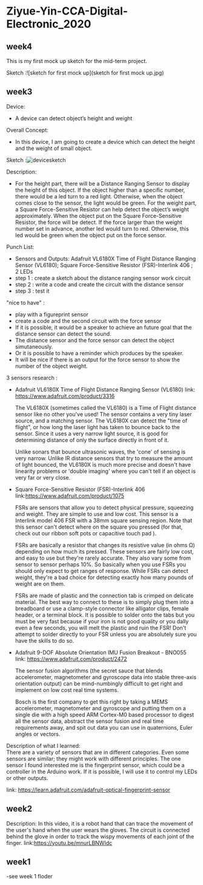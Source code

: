# Ziyue-Yin-CCA-Digital-Electronic_2020

## week4

This is my first mock up sketch for the mid-term project.

Sketch :![sketch for first mock up](sketch for first mock up.jpg)  


## week3
Device: 
- A device can detect object’s height and weight

Overall Concept:
- In this device, I am going to create a device which can detect the height and the weight of small object. 

Sketch :![devicesketch](devicesketch.jpg)   


Description: 
- For the height part, there will be a Distance Ranging Sensor to display the height of this object. If the object higher than a specific number, there would be a led turn to a red light. Otherwise, when the object comes close to the sensor, the light would be green. For the weight part, a Square Force-Sensitive Resistor can help detect the object’s weight approximately. When the object put on the Square Force-Sensitive Resistor, the force will be detect. If the force larger than the weight number set in advance, another led would turn to red. Otherwise, this led would be green when the object put on the force sensor. 

Punch List:
  - Sensors and Outputs: Adafruit VL6180X Time of Flight Distance Ranging Sensor (VL6180); 
     Square Force-Sensitive Resistor (FSR)-Interlink 406 ; 
     2 LEDs 
  - step 1 : create a sketch about the distance ranging sensor work circuit 
  - step 2 : write a code and create the circuit with the distance sensor
  - step 3 : test it
  
"nice to have" : 
  - play with a figureprint sensor
  - create a code and the second circuit with the force sensor
  - If it is possible, it would be a speaker to achieve an future goal that the distance sensor can detect the sound.
  - The distance sensor and the force sensor can detect the object simutaneously.
  - Or it is possible to have a reminder which produces by the speaker. 
  - It will be nice if there is an output for the force sensor to show the number of the object weight.

3 sensors research :
  - Adafruit VL6180X Time of Flight Distance Ranging Sensor (VL6180)
    link: https://www.adafruit.com/product/3316
  
     The VL6180X (sometimes called the VL6180) is a Time of Flight distance sensor like no other you've used! The sensor contains a very tiny laser source, and a matching sensor. The VL6180X can detect the "time of flight", or how long the laser light has taken to bounce back to the sensor. Since it uses a very narrow light source, it is good for determining distance of only the surface directly in front of it.

    Unlike sonars that bounce ultrasonic waves, the 'cone' of sensing is very narrow. Unlike IR distance sensors that try to measure the amount of light bounced, the VL6180X is much more precise and doesn't have linearity problems or 'double imaging' where you can't tell if an object is very far or very close.

  - Square Force-Sensitive Resistor (FSR)-Interlink 406
    link:https://www.adafruit.com/product/1075
    
     FSRs are sensors that allow you to detect physical pressure, squeezing and weight. They are simple to use and low cost. This sensor is a Interlink model 406 FSR with a 38mm square sensing region. Note that this sensor can't detect where on the square you pressed (for that, check out our ribbon soft pots or capacitive touch pad ).

    FSRs are basically a resistor that changes its resistive value (in ohms Ω) depending on how much its pressed. These sensors are fairly low cost, and easy to use but they're rarely accurate. They also vary some from sensor to sensor perhaps 10%. So basically when you use FSRs you should only expect to get ranges of response. While FSRs can detect weight, they're a bad choice for detecting exactly how many pounds of weight are on them.

    FSRs are made of plastic and the connection tab is crimped on delicate material. The best way to connect to these is to simply plug them into a breadboard or use a clamp-style connector like alligator clips, female header, or a terminal block. It is possible to solder onto the tabs but you must be very fast because if your iron is not good quality or you dally even a few seconds, you will melt the plastic and ruin the FSR! Don't attempt to solder directly to your FSR unless you are absolutely sure you have the skills to do so.
  
  - Adafruit 9-DOF Absolute Orientation IMU Fusion Breakout - BNO055
    link: https://www.adafruit.com/product/2472
  
    The sensor fusion algorithms (the secret sauce that blends accelerometer, magnetometer and gyroscope data into stable three-axis orientation output) can be mind-numbingly difficult to get right and implement on low cost real time systems.

    Bosch is the first company to get this right by taking a MEMS accelerometer, magnetometer and gyroscope and putting them on a single die with a high speed ARM Cortex-M0 based processor to digest all the sensor data, abstract the sensor fusion and real time requirements away, and spit out data you can use in quaternions, Euler angles or vectors.
    
Description of what I learned:  
   There are a variety of sensors that are in different categories. Even some sensors are similar; they might work with different principles. The one sensor I found interested me is the fingerprint sensor, which could be a controller in the Arduino work. If it is possible, I will use it to control my LEDs or other outputs. 
    
   link: https://learn.adafruit.com/adafruit-optical-fingerprint-sensor
   
## week2 
Description: In this video, it is a robot hand that can trace the movement of the user's hand when the user wears the gloves. 
The circuit is connected behind the glove in order to track the wispy movements of each joint of the finger.
link:https://youtu.be/mnurLBNWIdc

## week1
-see week 1 floder

